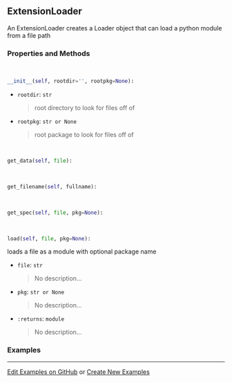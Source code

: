 ## <a id="McUtils.Misc.ExtensionLoader.ExtensionLoader">ExtensionLoader</a>
An ExtensionLoader creates a Loader object that can load a python module from a file path

### Properties and Methods
<a id="McUtils.Misc.ExtensionLoader.ExtensionLoader.__init__">&nbsp;</a>
```python
__init__(self, rootdir='', rootpkg=None): 
```

- `rootdir`: `str`
    >root directory to look for files off of
- `rootpkg`: `str or None`
    >root package to look for files off of

<a id="McUtils.Misc.ExtensionLoader.ExtensionLoader.get_data">&nbsp;</a>
```python
get_data(self, file): 
```

<a id="McUtils.Misc.ExtensionLoader.ExtensionLoader.get_filename">&nbsp;</a>
```python
get_filename(self, fullname): 
```

<a id="McUtils.Misc.ExtensionLoader.ExtensionLoader.get_spec">&nbsp;</a>
```python
get_spec(self, file, pkg=None): 
```

<a id="McUtils.Misc.ExtensionLoader.ExtensionLoader.load">&nbsp;</a>
```python
load(self, file, pkg=None): 
```
loads a file as a module with optional package name
- `file`: `str`
    >No description...
- `pkg`: `str or None`
    >No description...
- `:returns`: `module`
    >No description...

### Examples


___

[Edit Examples on GitHub](https://github.com/McCoyGroup/References/edit/gh-pages/Documentation/examples/McUtils/Misc/ExtensionLoader/ExtensionLoader.md) or 
[Create New Examples](https://github.com/McCoyGroup/References/new/gh-pages/?filename=Documentation/examples/McUtils/Misc/ExtensionLoader/ExtensionLoader.md)